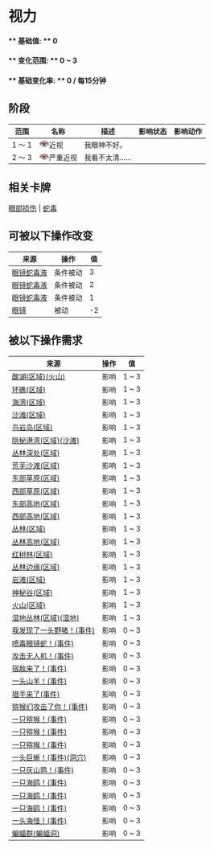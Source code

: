 # 视力  
>   
  
#### ** 基础值: ** 0   
#### ** 变化范围: ** 0 ~ 3  
#### ** 基础变化率: ** 0 / 每15分钟  
## 阶段  
范围  |  名称  |  描述  |  影响状态  |  影响动作  
----  |  ----  |  ----  |  ----  |  ----  
1 ～ 1  |  <img decoding="async" src="Sprite/Sleepy.png" href="a.md" style="max-width:20px;max-height:20px;">近视  |  我眼神不好。  |    |    
2 ～ 3  |  <img decoding="async" src="Sprite/Sleepy.png" href="a.md" style="max-width:20px;max-height:20px;">严重近视  |  我看不太清……  |    |    
## 相关卡牌  
[眼部损伤](EyeDamage.md)  |  [蛇毒](VenomKrait.md)  
## 可被以下操作改变  
来源  |  操作  |  值  
----  |  ----  |  ----  
[眼镜蛇毒液](W_CobraSpit.md)  |  条件被动  |  3  
[眼镜蛇毒液](W_CobraSpit.md)  |  条件被动  |  2  
[眼镜蛇毒液](W_CobraSpit.md)  |  条件被动  |  1  
[眼镜](Glasses.md)  |  被动  |  -2  
## 被以下操作需求  
来源  |  操作  |  值  
----  |  ----  |  ----  
[酸湖(区域)(火山)](AcidLake.md)  |  影响  |  1 ~ 3  
[环礁(区域)](Atoll.md)  |  影响  |  1 ~ 3  
[海湾(区域)](Bay.md)  |  影响  |  1 ~ 3  
[沙滩(区域)](Beach.md)  |  影响  |  1 ~ 3  
[鸟岩岛(区域)](BirdRock.md)  |  影响  |  1 ~ 3  
[隐秘港湾(区域)(沙滩)](Cove.md)  |  影响  |  1 ~ 3  
[丛林深处(区域)](DeepJungle.md)  |  影响  |  1 ~ 3  
[荒芜沙滩(区域)](DesolateBeach.md)  |  影响  |  1 ~ 3  
[东部草原(区域)](GrasslandsE.md)  |  影响  |  1 ~ 3  
[西部草原(区域)](GrasslandsW.md)  |  影响  |  1 ~ 3  
[东部高地(区域)](HighlandsEastern.md)  |  影响  |  1 ~ 3  
[西部高地(区域)](HighlandsWestern.md)  |  影响  |  1 ~ 3  
[丛林(区域)](Jungle.md)  |  影响  |  1 ~ 3  
[丛林高地(区域)](JungleHighlands.md)  |  影响  |  1 ~ 3  
[红树林(区域)](Mangroves.md)  |  影响  |  1 ~ 3  
[丛林边缘(区域)](Outskirts.md)  |  影响  |  1 ~ 3  
[岩滩(区域)](Rocks.md)  |  影响  |  1 ~ 3  
[神秘谷(区域)](SecretValley.md)  |  影响  |  1 ~ 3  
[火山(区域)](Volcano.md)  |  影响  |  1 ~ 3  
[湿地丛林(区域)(湿地)](Wetlands.md)  |  影响  |  1 ~ 3  
[我发现了一头野猪！(事件)](Event_BoarFight.md)  |  影响  |  0 ~ 3  
[喷毒眼镜蛇！(事件)](Event_CobraFight.md)  |  影响  |  0 ~ 3  
[攻击无人机！(事件)](Event_DroneFight.md)  |  影响  |  0 ~ 3  
[宿敌来了！(事件)](Event_EnemyFight.md)  |  影响  |  0 ~ 3  
[一头山羊！(事件)](Event_GoatFight.md)  |  影响  |  0 ~ 3  
[猎手来了(事件)](Event_HunterFight.md)  |  影响  |  0 ~ 3  
[猕猴们攻击了你！(事件)](Event_MacaqueDenFight.md)  |  影响  |  0 ~ 3  
[一只猕猴！(事件)](Event_MacaqueFight.md)  |  影响  |  0 ~ 3  
[一只猕猴！(事件)](Event_MacaqueFightRaid.md)  |  影响  |  0 ~ 3  
[一只猕猴！(事件)](Event_MacaqueUndeadFight.md)  |  影响  |  0 ~ 3  
[一头巨蜥！(事件)(洞穴)](Event_MonitorFight.md)  |  影响  |  0 ~ 3  
[一只灰山鹑！(事件)](Event_PartridgeFight.md)  |  影响  |  0 ~ 3  
[一只海鸥！(事件)](Event_SeagullFight.md)  |  影响  |  0 ~ 3  
[一只海鸥！(事件)](Event_SeagullRaid.md)  |  影响  |  0 ~ 3  
[一只海鸥！(事件)](Event_SeagullRaidCrop.md)  |  影响  |  0 ~ 3  
[一头海怪！(事件)](Event_SeahoundFight.md)  |  影响  |  0 ~ 3  
[蝙蝠群(蝙蝠洞)](BatColony.md)  |  影响  |  0 ~ 3  


<script>document.title="视力 - 卡牌生存百科 Card Survival Wiki";</script>